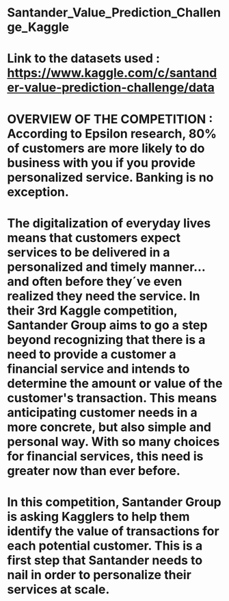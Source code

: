 # Santander_Value_Prediction_Challenge_Kaggle
# Link to the datasets used : https://www.kaggle.com/c/santander-value-prediction-challenge/data

# OVERVIEW OF THE COMPETITION : According to Epsilon research, 80% of customers are more likely to do business with you if you provide personalized service. Banking is no exception.

# The digitalization of everyday lives means that customers expect services to be delivered in a personalized and timely manner… and often before they´ve even realized they need the service. In their 3rd Kaggle competition, Santander Group aims to go a step beyond recognizing that there is a need to provide a customer a financial service and intends to determine the amount or value of the customer's transaction. This means anticipating customer needs in a more concrete, but also simple and personal way. With so many choices for financial services, this need is greater now than ever before.

# In this competition, Santander Group is asking Kagglers to help them identify the value of transactions for each potential customer. This is a first step that Santander needs to nail in order to personalize their services at scale.
